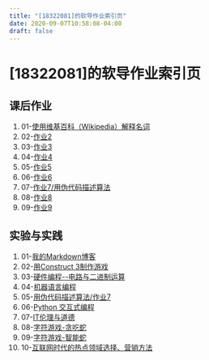 ```yaml
---
title: "[18322081]的软导作业索引页"
date: 2020-09-07T10:58:08-04:00
draft: false
---
```


# [18322081]的软导作业索引页

## 课后作业
1. 01-[使用维基百科（Wikipedia）解释名词](http://stugeek.gitee.io/stu-geek/post/homework1/)
2. 02-[作业2](http://stugeek.gitee.io/stu-geek/post/homework2/)
3. 03-[作业3](http://stugeek.gitee.io/stu-geek/post/homework3/)
4. 04-[作业4](http://stugeek.gitee.io/stu-geek/post/homework4/)
5. 05-[作业5](http://stugeek.gitee.io/stu-geek/post/homework5/)
6. 06-[作业6](http://stugeek.gitee.io/stu-geek/post/homework6/)
7. 07-[作业7/用伪代码描述算法](http://stugeek.gitee.io/stu-geek/post/homework7/)
8. 08-[作业8](http://stugeek.gitee.io/stu-geek/post/homework8/)
9. 09-[作业9](http://stugeek.gitee.io/stu-geek/post/homework9/)

## 实验与实践
1. 01-[我的Markdown博客](http://stugeek.gitee.io/stu-geek/post/experiment1/)
2. 02-[用Construct 3制作游戏](http://stugeek.gitee.io/stu-geek/post/experiment2/)
3. 03-[硬件编程--电路与二进制运算](http://stugeek.gitee.io/stu-geek/post/experiment3/)
4. 04-[机器语言编程](http://stugeek.gitee.io/stu-geek/post/experiment4/)
5. 05-[用伪代码描述算法/作业7](http://stugeek.gitee.io/stu-geek/post/experiment5/)
6. 06-[Python 交互式编程](http://stugeek.gitee.io/stu-geek/post/experiment6/)
7. 07-[IT伦理与道德](http://stugeek.gitee.io/stu-geek/post/experiment7/)
8. 08-[字符游戏-贪吃蛇](http://stugeek.gitee.io/stu-geek/post/experiment8/)
9. 09-[字符游戏-智能蛇](http://stugeek.gitee.io/stu-geek/post/experiment9/)
10. 10-[互联网时代的热点领域选择、营销方法](http://stugeek.gitee.io/stu-geek/post/experiment10/)